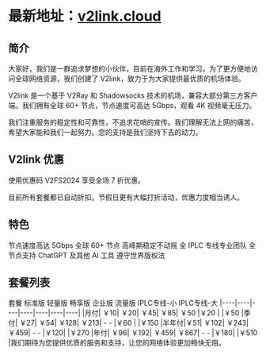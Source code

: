 

# 最新地址：[v2link.cloud](https://v2link.cloud)

## 简介
大家好，我们是一群追求梦想的小伙伴，目前在海外工作和学习。为了更方便地访问全球网络资源，我们创建了 V2link，致力于为大家提供最优质的机场体验。

V2link 是一个基于 V2Ray 和 Shadowsocks 技术的机场，兼容大部分第三方客户端。我们拥有全球 60+ 节点，节点速度可高达 5Gbps，观看 4K 视频毫无压力。

我们注重服务的稳定性和可靠性，不追求花哨的宣传。我们理解无法上网的痛苦，希望大家能和我们一起努力。您的支持是我们坚持下去的动力。

## V2link 优惠
使用优惠码 V2FS2024 享受全场 7 折优惠。

目前所有套餐都已自动折扣。节假日更有大幅打折活动，优惠力度相当诱人。

## 特色
节点速度高达 5Gbps
全球 60+ 节点
高峰期稳定不动摇
全 IPLC 专线专业团队
全节点支持 ChatGPT 及其他 AI 工具
遵守世界版权法
## 套餐列表
套餐	标准版	轻量版	畅享版	企业版	流量版	IPLC专线-小 IPLC专线-大
|----|----|----|----|----|----|----|
|月付|	￥10|	￥20|	￥45|	￥85|	￥50	|￥20 |       |￥50
|季付|	￥27|	￥54|	￥128|	￥213|	-	-   |￥60 |       |￥150
|半年付|￥51|	￥102|	￥243|	￥459|	-	-   |￥120|       |￥270
|年付|	￥96|	￥192|	￥459|	￥867|	-   -   |￥180|       |￥510
|我们期待为您提供优质的服务和支持，让您的网络体验更加畅快无阻。